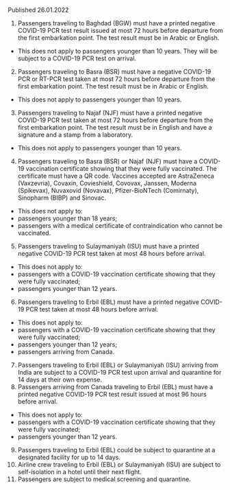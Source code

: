 Published 26.01.2022
1. Passengers traveling to Baghdad (BGW) must have a printed negative COVID-19 PCR test result issued at most 72 hours before departure from the first embarkation point. The test result must be in Arabic or English.
- This does not apply to passengers younger than 10 years. They will be subject to a COVID-19 PCR test on arrival.
2. Passengers traveling to Basra (BSR) must have a negative COVID-19 PCR or RT-PCR test taken at most 72 hours before departure from the first embarkation point. The test result must be in Arabic or English.
- This does not apply to passengers younger than 10 years.
3. Passengers traveling to Najaf (NJF) must have a printed negative COVID-19 PCR test taken at most 72 hours before departure from the first embarkation point. The test result must be in English and have a signature and a stamp from a laboratory.
- This does not apply to passengers younger than 10 years.
4. Passengers traveling to Basra (BSR) or Najaf (NJF) must have a COVID-19 vaccination certificate showing that they were fully vaccinated. The certificate must have a QR code.
Vaccines accepted are AstraZeneca (Vaxzevria), Covaxin, Covieshield, Covovax, Janssen, Moderna (Spikevax), Nuvaxovid (Novavax), Pfizer-BioNTech (Comirnaty), Sinopharm (BIBP) and Sinovac.
- This does not apply to:
- passengers younger than 18 years;
- passengers with a medical certificate of contraindication who cannot be vaccinated.
5. Passengers traveling to Sulaymaniyah (ISU) must have a printed negative COVID-19 PCR test taken at most 48 hours before arrival.
- This does not apply to:
- passengers with a COVID-19 vaccination certificate showing that they were fully vaccinated;
- passengers younger than 12 years.
6. Passengers traveling to Erbil (EBL) must have a printed negative COVID-19 PCR test taken at most 48 hours before arrival.
- This does not apply to:
- passengers with a COVID-19 vaccination certificate showing that they were fully vaccinated;
- passengers younger than 12 years;
- passengers arriving from Canada.
7. Passengers traveling to Erbil (EBL) or Sulaymaniyah (ISU) arriving from India are subject to a COVID-19 PCR test upon arrival and quarantine for 14 days at their own expense.
8. Passengers arriving from Canada traveling to Erbil (EBL) must have a printed negative COVID-19 PCR test result issued at most 96 hours before arrival.
- This does not apply to:
- passengers with a COVID-19 vaccination certificate showing that they were fully vaccinated;
- passengers younger than 12 years.
9. Passengers traveling to Erbil (EBL) could be subject to quarantine at a designated facility for up to 14 days.
10. Airline crew traveling to Erbil (EBL) or Sulaymaniyah (ISU) are subject to self-isolation in a hotel until their next flight.
11. Passengers are subject to medical screening and quarantine.